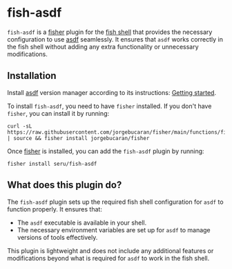 # fish-asdf

`fish-asdf` is a [fisher](https://github.com/jorgebucaran/fisher) plugin for the [fish shell](https://fishshell.com/) that provides the necessary configuration to use [asdf](https://asdf-vm.com/) seamlessly. It ensures that `asdf` works correctly in the fish shell without adding any extra functionality or unnecessary modifications.

## Installation

Install [asdf](https://asdf-vm.com) version manager according to its instructions: [Getting started](https://asdf-vm.com/guide/getting-started.html).

To install `fish-asdf`, you need to have `fisher` installed. If you don't have `fisher`, you can install it by running:

```fish
curl -sL https://raw.githubusercontent.com/jorgebucaran/fisher/main/functions/fisher.fish | source && fisher install jorgebucaran/fisher
```

Once [fisher](https://github.com/jorgebucaran/fisher) is installed, you can add the `fish-asdf` plugin by running:

```fish
fisher install seru/fish-asdf
```

## What does this plugin do?

The `fish-asdf` plugin sets up the required fish shell configuration for `asdf` to function properly. It ensures that:

- The `asdf` executable is available in your shell.
- The necessary environment variables are set up for `asdf` to manage versions of tools effectively.

This plugin is lightweight and does not include any additional features or modifications beyond what is required for `asdf` to work in the fish shell.